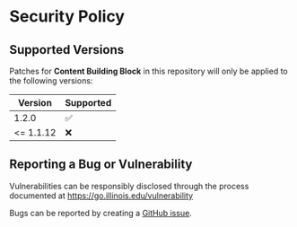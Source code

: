 # Security Policy

## Supported Versions

Patches for **Content Building Block** in this repository will only be applied to the following versions:

| Version  | Supported          |
|----------| ------------------ |
| 1.2.0    | :white_check_mark: |
| <= 1.1.12 | :x: |


## Reporting a Bug or Vulnerability

Vulnerabilities can be responsibly disclosed through the process
 documented at https://go.illinois.edu/vulnerability

Bugs can be reported by creating a [GitHub issue](https://github.com/rokwire/content-building-block/issues/new?assignees=&labels=bug&template=bug_report.md&title=%5BBUG%5D+).
